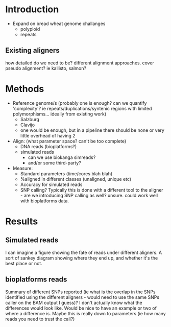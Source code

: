 # Introduction

* Expand on bread wheat genome challanges
    * polyploid
    * repeats

## Existing aligners

how detailed do we need to be?
different alignment approaches. cover pseudo alignment? ie kallisto, salmon? 


# Methods

* Reference genome/s (probably one is enough? can we quantify 'complexity'? ie repeats/duplications/syntenic regions with limited polymorphisms... ideally from existing work)
    * Salzburg
    * Clavijo
    * one would be enough, but in a pipeline there should be none or very little overhead of having 2
* Align: (what parameter space? can't be too complete)
    * DNA reads (bioplatforms?)
    * simulated reads
      * can we use biokanga simreads?
      * and/or some third-party?
* Measure:
    * Standard parameters (time/cores blah blah)
    * %aligned in different classes (unaligned, unique etc)
    * Accuracy for simulated reads
    * SNP calling? Typically this is done with a different tool to the aligner - are we introducing SNP calling as well? unsure. could work well with bioplatforms data.

# Results

## Simulated reads

I can imagine a figure showing the fate of reads under different aligners. A sort of sankey diagram showing where they end up, and whether it's the best place or not. 

## bioplatforms reads

Summary of different SNPs reported (ie what is the overlap in the SNPs identified using the different aligners - would need to use the same SNPs caller on the BAM output I guess)? I don't actually know what the differences would look like. Would be nice to have an example or two of where a difference is. Maybe this is really down to parameters (ie how many reads you need to trust the call?)
